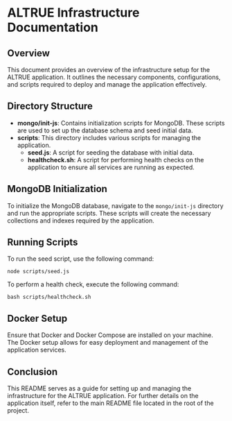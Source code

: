 # ALTRUE Infrastructure Documentation

## Overview
This document provides an overview of the infrastructure setup for the ALTRUE application. It outlines the necessary components, configurations, and scripts required to deploy and manage the application effectively.

## Directory Structure
- **mongo/init-js**: Contains initialization scripts for MongoDB. These scripts are used to set up the database schema and seed initial data.
- **scripts**: This directory includes various scripts for managing the application.
  - **seed.js**: A script for seeding the database with initial data.
  - **healthcheck.sh**: A script for performing health checks on the application to ensure all services are running as expected.

## MongoDB Initialization
To initialize the MongoDB database, navigate to the `mongo/init-js` directory and run the appropriate scripts. These scripts will create the necessary collections and indexes required by the application.

## Running Scripts
To run the seed script, use the following command:
```
node scripts/seed.js
```

To perform a health check, execute the following command:
```
bash scripts/healthcheck.sh
```

## Docker Setup
Ensure that Docker and Docker Compose are installed on your machine. The Docker setup allows for easy deployment and management of the application services.

## Conclusion
This README serves as a guide for setting up and managing the infrastructure for the ALTRUE application. For further details on the application itself, refer to the main README file located in the root of the project.